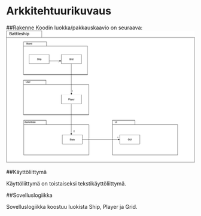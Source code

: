 # Arkkitehtuurikuvaus

##Rakenne
Koodin luokka/pakkauskaavio on seuraava: 
<img src = "https://github.com/Maijjay/ot-harjoitustyo/blob/master/dokumentointi/kuvat/Battleship%20package%20diagram.png">

##Käyttöliittymä

Käyttöliittymä on toistaiseksi tekstikäyttöliittymä.

##Sovelluslogiikka
 
Sovelluslogiikka koostuu luokista Ship, Player ja Grid. 
